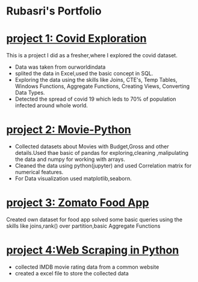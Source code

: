 # Rubasri's Portfolio

# [project 1: Covid Exploration](https://github.com/RubasriKumar/covid-exploration.git)

This is a project I did as a fresher,where I explored the covid dataset.

* Data was taken from ourworldindata
* splited the data in Excel,used the basic concept in SQL.
* Exploring the data using the skills like Joins, CTE's, Temp Tables, Windows Functions, Aggregate Functions, Creating Views, Converting Data Types.
* Detected the spread of covid 19 which leds to 70% of population infected around whole world.

# [project 2: Movie-Python](https://github.com/RubasriKumar/portfolio-projects/blob/main/movie%20portfolio.ipynb)

* Collected datasets about Movies with Budget,Gross and other details.Used thae basic of pandas  for exploring,cleaning ,malipulating the data and numpy for working with arrays.
* Cleaned the data using python(jupyter) and used Correlation matrix for numerical features.
* For Data visualization used matplotlib,seaborn.


# [project 3: Zomato Food App](https://github.com/RubasriKumar/portfolio-projects/blob/main/SQLzomato.sql)

Created own dataset for food app solved some basic queries using the skills like joins,rank() over partition,basic Aggregate Functions

# [project 4:Web Scraping in Python](https://github.com/RubasriKumar/portfolio-projects/blob/main/web%20scraping.py)

* collected IMDB movie rating data from a common website
* created a excel file to store the collected data
